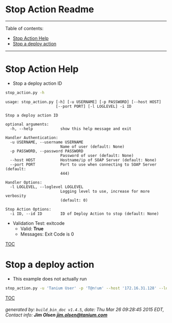 Stop Action Readme
===========================

---------------------------
<a name='toc'>Table of contents:</a>

  * [Stop Action Help](#user-content-stop-action-help)
  * [Stop a deploy action](#user-content-stop-a-deploy-action)

---------------------------

# Stop Action Help

  * Stop a deploy action ID

```bash
stop_action.py -h
```

```
usage: stop_action.py [-h] [-u USERNAME] [-p PASSWORD] [--host HOST]
                      [--port PORT] [-l LOGLEVEL] -i ID

Stop a deploy action ID

optional arguments:
  -h, --help            show this help message and exit

Handler Authentication:
  -u USERNAME, --username USERNAME
                        Name of user (default: None)
  -p PASSWORD, --password PASSWORD
                        Password of user (default: None)
  --host HOST           Hostname/ip of SOAP Server (default: None)
  --port PORT           Port to use when connecting to SOAP Server (default:
                        444)

Handler Options:
  -l LOGLEVEL, --loglevel LOGLEVEL
                        Logging level to use, increase for more verbosity
                        (default: 0)

Stop Action Options:
  -i ID, --id ID        ID of Deploy Action to stop (default: None)
```

  * Validation Test: exitcode
    * Valid: **True**
    * Messages: Exit Code is 0



[TOC](#user-content-toc)


# Stop a deploy action

  * This example does not actually run

```bash
stop_action.py -u 'Tanium User' -p 'T@n!um' --host '172.16.31.128' --loglevel 1 --id 123456
```



[TOC](#user-content-toc)


###### generated by: `build_bin_doc v1.4.5`, date: Thu Mar 26 09:28:45 2015 EDT, Contact info: **Jim Olsen <jim.olsen@tanium.com>**